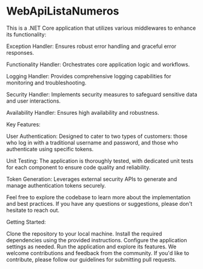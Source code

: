 # WebApiListaNumeros


This is a .NET Core application that utilizes various middlewares to enhance its functionality:

Exception Handler: Ensures robust error handling and graceful error responses.

Functionality Handler: Orchestrates core application logic and workflows.

Logging Handler: Provides comprehensive logging capabilities for monitoring and troubleshooting.

Security Handler: Implements security measures to safeguard sensitive data and user interactions.

Availability Handler: Ensures high availability and robustness.

Key Features:

User Authentication: Designed to cater to two types of customers: those who log in with a traditional username and password, and those who authenticate using specific tokens.

Unit Testing: The application is thoroughly tested, with dedicated unit tests for each component to ensure code quality and reliability.

Token Generation: Leverages external security APIs to generate and manage authentication tokens securely.

Feel free to explore the codebase to learn more about the implementation and best practices. If you have any questions or suggestions, please don't hesitate to reach out.

Getting Started:

Clone the repository to your local machine.
Install the required dependencies using the provided instructions.
Configure the application settings as needed.
Run the application and explore its features.
We welcome contributions and feedback from the community. If you'd like to contribute, please follow our guidelines for submitting pull requests.
